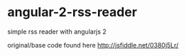 # angular-2-rss-reader
simple rss reader with angularjs 2

original/base code found here http://jsfiddle.net/0380j5Lr/
